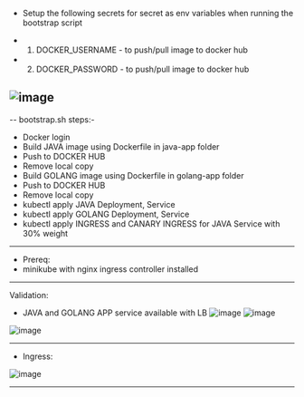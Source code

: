 - Setup the following secrets for secret as env variables when running the bootstrap script

-   1. DOCKER_USERNAME - to push/pull image to docker hub
-   2. DOCKER_PASSWORD - to push/pull image to docker hub

  ![image](https://user-images.githubusercontent.com/55613494/126874803-4a537969-6894-43ac-95e4-5d1d65b0414d.png)
--------------------------------------------------------------------------
-- bootstrap.sh steps:-

- Docker login
- Build JAVA image using Dockerfile in java-app folder
- Push to DOCKER HUB
- Remove local copy
- Build GOLANG image using Dockerfile in golang-app folder
- Push to DOCKER HUB
- Remove local copy
- kubectl apply JAVA Deployment, Service
- kubectl apply GOLANG Deployment, Service
- kubectl apply INGRESS and CANARY INGRESS for JAVA Service with 30% weight

--------------------------------------------------------------------------
- Prereq:
-   minikube with nginx ingress controller installed

--------------------------------------------------------------------------
Validation:
- JAVA and GOLANG APP service available with LB
![image](https://user-images.githubusercontent.com/55613494/126874858-7e00f3da-1c0d-4d90-9c95-1f61421523da.png)
![image](https://user-images.githubusercontent.com/55613494/126874882-85a985f1-c5b3-4da5-9827-17f6bf44fe9c.png)

![image](https://user-images.githubusercontent.com/55613494/126874871-50074d53-7831-476a-883f-f40e63421cb5.png)

--------------------------------------------------------------------------
- Ingress:

![image](https://user-images.githubusercontent.com/55613494/126874913-b1446690-2338-44ab-a6e9-1980951db431.png)

--------------------------------------------------------------------------